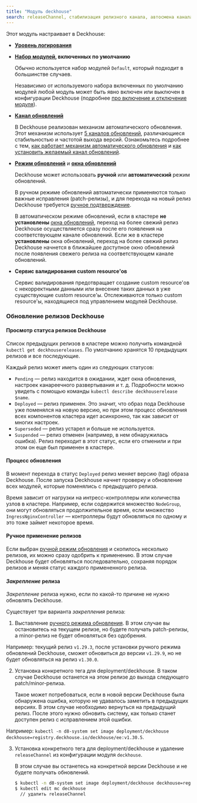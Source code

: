 ```yaml
---
title: "Модуль deckhouse"
search: releaseChannel, стабилизация релизного канала, автосмена канала обновлений
---
```


Этот модуль настраивает в Deckhouse:
- **[Уровень логирования](configuration.html#parameters-loglevel)**
- **[Набор модулей](configuration.html#parameters-bundle), включенных по умолчанию**

  Обычно используется набор модулей `Default`, который подходит в большинстве случаев.

  Независимо от используемого набора включенных по умолчанию модулей любой модуль может быть явно включен или выключен в конфигурации Deckhouse (подробнее [про включение и отключение модуля](../../#включение-и-отключение-модуля)).
- **[Канал обновлений](configuration.html#parameters-releasechannel)**

  В Deckhouse реализован механизм автоматического обновления. Этот механизм использует [5 каналов обновлений](../../deckhouse-release-channels.html), различающиеся стабильностью и частотой выхода версий. Ознакомьтесь подробнее с тем, [как работает механизм автоматического обновления](../../deckhouse-faq.html#как-работает-автоматическое-обновление-deckhouse) и [как установить желаемый канал обновлений](../../deckhouse-faq.html#как-установить-желаемый-канал-обновлений).
- **[Режим обновлений](configuration.html#parameters-update-mode)** и **[окна обновлений](configuration.html#parameters-update-windows)**

  Deckhouse может использовать **ручной** или **автоматический** режим обновлений.

  В ручном режиме обновлений автоматически применяются только важные исправления (patch-релизы), и для перехода на новый релиз Deckhouse требуется [ручное подтверждение](cr.html#deckhouserelease-v1alpha1-approved).

  В автоматическом режиме обновлений, если в кластере **не установлены** [окна обновлений](configuration.html#parameters-update-windows), переход на более свежий релиз Deckhouse осуществляется сразу после его появления на соответствующем канале обновлений. Если же в кластере **установлены** окна обновлений, переход на более свежий релиз Deckhouse начнется в ближайшее доступное окно обновлений после появления свежего релиза на соответствующем канале обновлений.
  
- **Сервис валидирования custom resource'ов**

  Сервис валидирования предотвращает создание custom resource'ов с некорректными данными или внесение таких данных в уже существующие custom resource'ы. Отслеживаются только custom resource'ы, находящиеся под управлением модулей Deckhouse.

### Обновление релизов Deckhouse

#### Просмотр статуса релизов Deckhouse

Список предыдущих релизов в кластере можно получить командной `kubectl get deckhousereleases`. По умолчанию хранятся 10 предыдущих релизов и все последующие.

Каждый релиз может иметь один из следующих статусов:
* `Pending` — релиз находится в ожидании, ждет окна обновления, настроек канареечного развертывания и т. д. Подробности можно увидеть с помощью команды `kubectl describe deckhouserelease $name`.
* `Deployed` — релиз применен. Это значит, что образ пода Deckhouse уже поменялся на новую версию,
 но при этом процесс обновления всех компонентов кластера идет асинхронно, так как зависит от многих настроек.
* `Superseded` — релиз устарел и больше не используется.
* `Suspended` — релиз отменен (например, в нем обнаружилась ошибка). Релиз переходит в этот статус, если его отменили и при этом он еще был применен в кластере.

#### Процесс обновления

В момент перехода в статус `Deployed` релиз меняет версию (tag) образа Deckhouse. После запуска Deckhouse начнет проверку и обновление всех модулей, которые поменялись с предыдущего релиза. 

Время зависит от нагрузки на интресс-контроллеры или количества узлов в кластере.
Например, если содержится множество `NodeGroup`, они могут обновляться продолжительное время, если множество `IngressNginxController` — контроллеры будут обновляться по одному и это тоже займет некоторое время.

#### Ручное применение релизов

Если выбран [ручной режим обновления](usage.html#ручное-подтверждение-обновлений) и скопилось несколько релизов,
их можно сразу одобрить к применению. В этом случае Deckhouse будет обновляться последовательно, сохраняя порядок релизов и меняя статус каждого примененного релиза.

#### *Закрепление* релиза

*Закрепление* релиза нужно, если по какой-то причине не нужно обновлять Deckhouse.

Существует три варианта *закрепления* релиза:
1. Выставление [ручного режима обновления](usage.html#ручное-подтверждение-обновлений).
В этом случае вы остановитесь на текущем релизе, но будете получать patch-релизы, а minor-релиз не будет обновляться без одобрения.
  
  Например:
    текущий релиз `v1.29.3`, после установки ручного режима обновлений Deckhouse, сможет обновиться до версии `v1.29.9`, но не будет обновляться на релиз `v1.30.0`.

2. Установка конкретного тега для deployment/deckhouse. В таком случае Deckhouse останется на этом релизе до выхода следующего patch/minor-релиза.

   Такое может потребоваться, если в новой версии Deckhouse была обнаружена ошибка, которую не удавалось заметить в предыдущих версиях. В этом случае необходимо вернуться на предыдущий релиз. После этого нужно обновить систему, как только станет доступен релиз с исправлением этой ошибки.

  Например:
    `kubectl -n d8-system set image deployment/deckhouse deckhouse=registry.deckhouse.io/deckhouse/ee:v1.30.5`.

3. Установка конкретного тега для deployment/deckhouse и удаление `releaseChannel` из конфигурации модуля `deckhouse`.

   В этом случае вы останетесь на конкретной версии Deckhouse и не будете получать обновлений.

   ```sh
   $ kubectl -n d8-system set image deployment/deckhouse deckhouse=registry.deckhouse.io/deckhouse/ee:v1.30.5
   $ kubectl edit mc deckhouse
     // удалить releaseChannel
   ```
